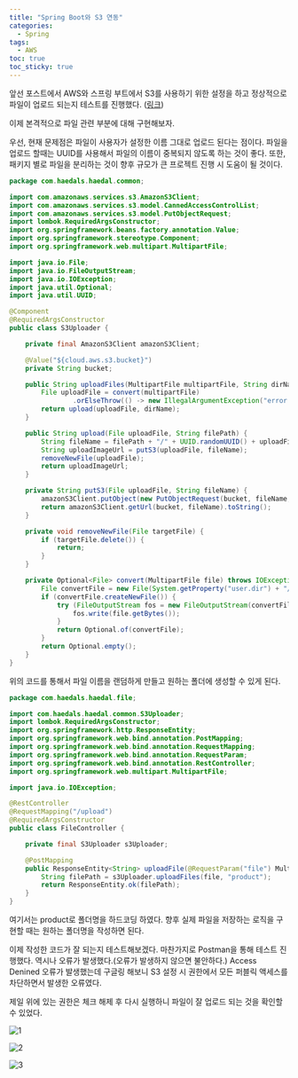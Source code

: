 ```yaml
---
title: "Spring Boot와 S3 연동"
categories:
  - Spring
tags:
  - AWS
toc: true
toc_sticky: true
---
```


앞선 포스트에서 AWS와 스프링 부트에서 S3를 사용하기 위한 설정을 하고 정상적으로 파일이 업로드 되는지 테스트를 진행했다. ([링크](https://yessm621.github.io/jpa/2023/03/20/AWS-S3-SpringBoot-Setting/))

이제 본격적으로 파일 관련 부분에 대해 구현해보자.

우선, 현재 문제점은 파일이 사용자가 설정한 이름 그대로 업로드 된다는 점이다. 파일을 업로드 할때는 UUID를 사용해서 파일의 이름이 중복되지 않도록 하는 것이 좋다. 또한, 패키지 별로 파일을 분리하는 것이 향후 규모가 큰  프로젝트 진행 시 도움이 될 것이다.

```java
package com.haedals.haedal.common;

import com.amazonaws.services.s3.AmazonS3Client;
import com.amazonaws.services.s3.model.CannedAccessControlList;
import com.amazonaws.services.s3.model.PutObjectRequest;
import lombok.RequiredArgsConstructor;
import org.springframework.beans.factory.annotation.Value;
import org.springframework.stereotype.Component;
import org.springframework.web.multipart.MultipartFile;

import java.io.File;
import java.io.FileOutputStream;
import java.io.IOException;
import java.util.Optional;
import java.util.UUID;

@Component
@RequiredArgsConstructor
public class S3Uploader {

    private final AmazonS3Client amazonS3Client;

    @Value("${cloud.aws.s3.bucket}")
    private String bucket;

    public String uploadFiles(MultipartFile multipartFile, String dirName) throws IOException {
        File uploadFile = convert(multipartFile)
                .orElseThrow(() -> new IllegalArgumentException("error: MultipartFile -> File convert fail"));
        return upload(uploadFile, dirName);
    }

    public String upload(File uploadFile, String filePath) {
        String fileName = filePath + "/" + UUID.randomUUID() + uploadFile.getName();
        String uploadImageUrl = putS3(uploadFile, fileName);
        removeNewFile(uploadFile);
        return uploadImageUrl;
    }

    private String putS3(File uploadFile, String fileName) {
        amazonS3Client.putObject(new PutObjectRequest(bucket, fileName, uploadFile).withCannedAcl(CannedAccessControlList.PublicRead));
        return amazonS3Client.getUrl(bucket, fileName).toString();
    }

    private void removeNewFile(File targetFile) {
        if (targetFile.delete()) {
            return;
        }
    }

    private Optional<File> convert(MultipartFile file) throws IOException {
        File convertFile = new File(System.getProperty("user.dir") + "/" + file.getOriginalFilename());
        if (convertFile.createNewFile()) {
            try (FileOutputStream fos = new FileOutputStream(convertFile)) {
                fos.write(file.getBytes());
            }
            return Optional.of(convertFile);
        }
        return Optional.empty();
    }
}
```

위의 코드를 통해서 파일 이름을 랜덤하게 만들고 원하는 폴더에 생성할 수 있게 된다.

```java
package com.haedals.haedal.file;

import com.haedals.haedal.common.S3Uploader;
import lombok.RequiredArgsConstructor;
import org.springframework.http.ResponseEntity;
import org.springframework.web.bind.annotation.PostMapping;
import org.springframework.web.bind.annotation.RequestMapping;
import org.springframework.web.bind.annotation.RequestParam;
import org.springframework.web.bind.annotation.RestController;
import org.springframework.web.multipart.MultipartFile;

import java.io.IOException;

@RestController
@RequestMapping("/upload")
@RequiredArgsConstructor
public class FileController {

    private final S3Uploader s3Uploader;

    @PostMapping
    public ResponseEntity<String> uploadFile(@RequestParam("file") MultipartFile file) throws IOException {
        String filePath = s3Uploader.uploadFiles(file, "product");
        return ResponseEntity.ok(filePath);
    }
}
```

여기서는 product로 폴더명을 하드코딩 하였다. 향후 실제 파일을 저장하는 로직을 구현할 때는 원하는 폴더명을 작성하면 된다.

이제 작성한 코드가 잘 되는지 테스트해보겠다. 마찬가지로 Postman을 통해 테스트 진행했다. 역시나 오류가 발생했다.(오류가 발생하지 않으면 불안하다.)  Access Denined 오류가 발생했는데 구글링 해보니 S3 설정 시 권한에서 모든 퍼블릭 액세스를 차단하면서 발생한 오류였다.

제일 위에 있는 권한은 체크 해제 후 다시 실행하니 파일이 잘 업로드 되는 것을 확인할 수 있었다.

![1](https://user-images.githubusercontent.com/79130276/230241772-b505e299-be82-48ea-8fff-c5c20db61c23.png)

![2](https://user-images.githubusercontent.com/79130276/230241784-82bb19a6-27dc-4c5f-bf88-de25a7ef421b.png)

![3](https://user-images.githubusercontent.com/79130276/230241788-51614079-8cfe-4847-a467-4b9085074701.png)